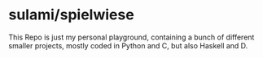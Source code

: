 # sulami/spielwiese

This Repo is just my personal playground, containing a bunch of different
smaller projects, mostly coded in Python and C, but also Haskell and D.

